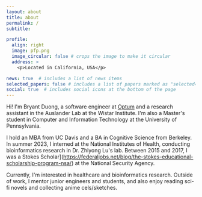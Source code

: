 ```yaml
---
layout: about
title: about
permalink: /
subtitle:

profile:
  align: right
  image: pfp.png
  image_circular: false # crops the image to make it circular
  address: >
    <p>Located in California, USA</p>

news: true  # includes a list of news items
selected_papers: false # includes a list of papers marked as "selected={true}"
social: true  # includes social icons at the bottom of the page
---
```


Hi! I'm Bryant Duong, a software engineer at [Optum](https://www.optum.com/) and a research assistant in the Auslander Lab at the Wistar Institute. I'm also a Master's student in Computer and Information Technology at the University of Pennsylvania.

I hold an MBA from UC Davis and a BA in Cognitive Science from Berkeley. In summer 2023, I interned at the National Institutes of Health, conducting bioinformatics research in Dr. Zhiyong Lu's lab. Between 2015 and 2017, I was a Stokes Scholar](https://federaljobs.net/blog/the-stokes-educational-scholarship-program-nsa/) at the National Security Agency.

Currently, I'm interested in healthcare and bioinformatics research. Outside of work, I mentor junior engineers and students, and also enjoy reading sci-fi novels and collecting anime cels/sketches.
